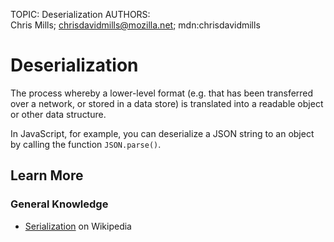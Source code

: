 TOPIC: Deserialization
AUTHORS: Chris Mills; chrisdavidmills@mozilla.net; mdn:chrisdavidmills

# Deserialization

The process whereby a lower-level format (e.g. that has been transferred over a network, or stored
in a data store) is translated into a readable object or other data structure.

In JavaScript, for example, you can deserialize a JSON string to an object by calling the function `JSON.parse()`.

## Learn More

### General Knowledge

- [Serialization](https://en.wikipedia.org/wiki/Serialization) on Wikipedia
